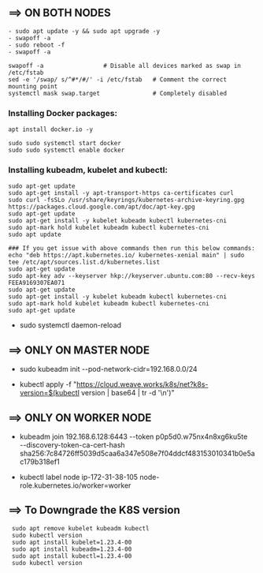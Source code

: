 ## ==> ON BOTH NODES
```
- sudo apt update -y && sudo apt upgrade -y
- swapoff -a
- sudo reboot -f
- swapoff -a
```
```
swapoff -a                 # Disable all devices marked as swap in /etc/fstab
sed -e '/swap/ s/^#*/#/' -i /etc/fstab   # Comment the correct mounting point
systemctl mask swap.target               # Completely disabled
```
### Installing Docker packages:
```
apt install docker.io -y
```
```
sudo sudo systemctl start docker
sudo sudo systemctl enable docker
```
### Installing kubeadm, kubelet and kubectl:
```
sudo apt-get update
sudo apt-get install -y apt-transport-https ca-certificates curl
sudo curl -fsSLo /usr/share/keyrings/kubernetes-archive-keyring.gpg https://packages.cloud.google.com/apt/doc/apt-key.gpg
sudo apt-get update
sudo apt-get install -y kubelet kubeadm kubectl kubernetes-cni
sudo apt-mark hold kubelet kubeadm kubectl kubernetes-cni
sudo apt update
```
```
### If you get issue with above commands then run this below commands:
echo "deb https://apt.kubernetes.io/ kubernetes-xenial main" | sudo tee /etc/apt/sources.list.d/kubernetes.list
sudo apt-get update
sudo apt-key adv --keyserver hkp://keyserver.ubuntu.com:80 --recv-keys FEEA9169307EA071
sudo apt-get update
sudo apt-get install -y kubelet kubeadm kubectl kubernetes-cni
sudo apt-mark hold kubelet kubeadm kubectl kubernetes-cni
sudo apt-get update
```
- sudo systemctl daemon-reload
## ==> ONLY ON MASTER NODE
- sudo kubeadm init --pod-network-cidr=192.168.0.0/24

- kubectl apply -f "https://cloud.weave.works/k8s/net?k8s-version=$(kubectl version | base64 | tr -d '\n')"

## ==> ONLY ON WORKER NODE
- kubeadm join 192.168.6.128:6443 --token p0p5d0.w75nx4n8xg6ku5te \
        --discovery-token-ca-cert-hash sha256:7c84726ff5039d5caa6a347e508e7f04ddcf483153010341b0e5ac179b318ef1

- kubectl label node ip-172-31-38-105 node-role.kubernetes.io/worker=worker

## ==> To Downgrade the K8S version
```
 sudo apt remove kubelet kubeadm kubectl
 sudo kubectl version
 sudo apt install kubelet=1.23.4-00
 sudo apt install kubeadm=1.23.4-00
 sudo apt install kubectl=1.23.4-00
 sudo kubectl version
 ```
